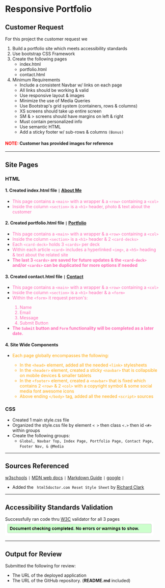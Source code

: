 # Responsive Portfolio

## Customer Request

For this project the customer request we

1. Build a portfolio site which meets accessibility standards
2. Use bootstrap CSS Framework
3. Create the following pages
   - index.html
   - portfolio.html
   - contact.html
4. Minimum Requirements
   - Include a consistent Navbar w/ links on each page
   - All links should be working & valid
   - Use responsive layout & images
   - Minimize the use of Media Queries
   - Use Bootstrap's grid system (containers, rows & columns)
   - XS screens should take up entire screen
   - SM & > screens should have margins on left & right
   - Must contain personalized info
   - Use semantic HTML
   - Add a sticky footer w/ sub-rows & columns `(Bonus)`

#### <span style="color:red">**NOTE**:</span> Customer has provided images for reference

---

## Site Pages

### HTML

#### 1. Created index.html file `|` [**About Me**](https://michellemcconville.github.io/02-responsive-portfolio/index.html)

- <span style="color:hotpink"> This page contains a `<main>` with a wrapper & a `<row>` containing a `<col>`
- <span style="color:hotpink"> Inside the column `<section>` is a `<h1>` header, photo & text about the customer

#### 2. Created portfolio.html file `|` [**Portfolio**](https://michellemcconville.github.io/02-responsive-portfolio/portfolio.html)

- <span style="color:hotpink"> This page contains a `<main>` with a wrapper & a `<row>` containing a `<col>`
- <span style="color:hotpink"> Inside the column `<section>` is a `<h1>` header & 2 `<card-decks>`
- <span style="color:hotpink"> Each `<card-deck>` holds 3 `<cards>` per deck
- <span style="color:hotpink"> Within each article `<card>` includes a hyperlinked `<img>`, a `<h5>` heading & text about the related site
- <span style="color:hotpink"> **The last 3 `<cards>` are saved for future updates & the `<card-deck>` and/or `<cards>` can be duplicated for more options if needed**

#### 3. Created contact.html file `|` [**Contact**](https://michellemcconville.github.io/02-responsive-portfolio/contact.html)

- <span style="color:hotpink"> This page contains a `<main>` with a wrapper & a `<row>` containing a `<col>`
- <span style="color:hotpink"> Inside the column `<section>` is a `<h1>` header & a `<form>`
- <span style="color:hotpink"> Within the `<form>` it request person's:
  1. Name
  2. Email
  3. Message
  4. Submit Button
- <span style="color:hotpink"> **The `Submit` button and `Form` functionality will be completed as a later date.**

#### 4. Site Wide Components

- <span style="color:orange"> Each page globally encompasses the following:
  - In the `<head>` element, added all the needed `<link>` stylesheets
  - In the `<header>` element, created a sticky `<navbar>` that is collapsible on mobile devices & smaller tablets
  - In the `<footer>` element, created a `<navbar>` that is fixed which contains 2 `<row>` & 2 `<col>` with a copyright symbol & some social media font awesome icons
  - Above ending `</body>` tag, added all the needed `<script>` sources

### CSS

- Created 1 main style.css file
- Organized the style.css file by element `< >` then class `<.>` then id `<#>` within groups
- Create the following groups:
  - `Global, Navbar Top, Index Page, Portfolio Page, Contact Page, Footer Nav, & @Media`

---

## Sources Referenced

[w3schools](https://www.w3schools.com/html/html5_semantic_elements.asp) `|`
[MDN web docs](https://developer.mozilla.org/en-US/) `|`
[Markdown Guide](https://www.markdownguide.org/) `|`
[google](https://www.google.com/) `|`

- Added the ` html5doctor.com Reset Style Sheet` by [Richard Clark](http://richclarkdesign.com)

---

## Accessibility Standards Validation

Successfully ran code thru [W3C](https://validator.w3.org/) validator for all 3 pages
![Validation Results](./assets/02-w3c-Success.png)

---

## Output for Review

Submitted the following for review:

- The URL of the deployed application
- The URL of the GitHub repository. (**README.md** included)
